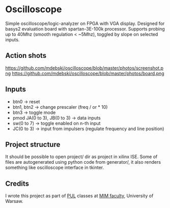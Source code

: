 # Oscilloscope
Simple oscilloscope/logic-analyzer on FPGA with VGA display. Designed for basys2 evaluation board with spartan-3E-100k processor.
Supports probing up to 40Mhz (smooth regulation < ~5Mhz), toggled by slope on selected inputs.

## Action shots
https://github.com/mdebski/oscilloscope/blob/master/photos/screenshot.png
https://github.com/mdebski/oscilloscope/blob/master/photos/board.png

## Inputs
* btn0 -> reset
* btn1, btn2 -> change prescaler (freq / or * 10)
* btn3 -> toggle mode
* pmod JA(0 to 3), JB(0 to 3) -> data inputs
* sw(0 to 7) -> toggle enabled on n-th input
* JC(0 to 3) -> input from impulsers (regulate frequency and line position)

## Project structure

It should be possible to open project/ dir as project in xilinx ISE.
Some of files are autogenerated using python code from generator/, it also
renders something like oscilloscope interface in tkinter.

## Credits

I wrote this project as part of [PUL](http://www.mimuw.edu.pl/~marpe/pul/) classes at [MIM faculty](http://www.mimuw.edu.pl/~marpe/pul/), University of Warsaw.
